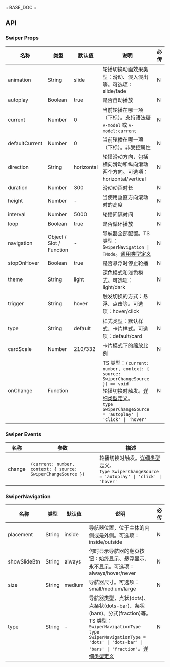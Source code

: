 :: BASE_DOC ::

## API

### Swiper Props

| 名称           | 类型                     | 默认值     | 说明                                                                                                                                                                                                                                                                                  | 必传 |
| -------------- | ------------------------ | ---------- | ------------------------------------------------------------------------------------------------------------------------------------------------------------------------------------------------------------------------------------------------------------------------------------- | ---- |
| animation      | String                   | slide      | 轮播切换动画效果类型：滑动、淡入淡出等。可选项：slide/fade                                                                                                                                                                                                                            | N    |
| autoplay       | Boolean                  | true       | 是否自动播放                                                                                                                                                                                                                                                                          | N    |
| current        | Number                   | 0          | 当前轮播在哪一项（下标）。支持语法糖 `v-model` 或 `v-model:current`                                                                                                                                                                                                                   | N    |
| defaultCurrent | Number                   | 0          | 当前轮播在哪一项（下标）。非受控属性                                                                                                                                                                                                                                                  | N    |
| direction      | String                   | horizontal | 轮播滑动方向，包括横向滑动和纵向滑动两个方向。可选项：horizontal/vertical                                                                                                                                                                                                             | N    |
| duration       | Number                   | 300        | 滑动动画时长                                                                                                                                                                                                                                                                          | N    |
| height         | Number                   | -          | 当使用垂直方向滚动时的高度                                                                                                                                                                                                                                                            | N    |
| interval       | Number                   | 5000       | 轮播间隔时间                                                                                                                                                                                                                                                                          | N    |
| loop           | Boolean                  | true       | 是否循环播放                                                                                                                                                                                                                                                                          | N    |
| navigation     | Object / Slot / Function | -          | 导航器全部配置。TS 类型：`SwiperNavigation \| TNode`。[通用类型定义](https://github.com/Tencent/tdesign-vue-next/blob/develop/packages/components/common.ts)                                                                                                                          | N    |
| stopOnHover    | Boolean                  | true       | 是否悬浮时停止轮播                                                                                                                                                                                                                                                                    | N    |
| theme          | String                   | light      | 深色模式和浅色模式。可选项：light/dark                                                                                                                                                                                                                                                | N    |
| trigger        | String                   | hover      | 触发切换的方式：悬浮、点击等。可选项：hover/click                                                                                                                                                                                                                                     | N    |
| type           | String                   | default    | 样式类型：默认样式、卡片样式。可选项：default/card                                                                                                                                                                                                                                    | N    |
| cardScale      | Number                   | 210/332    | 卡片模式下的缩放比例                                                                                                                                                                                                                                                                  | N    |
| onChange       | Function                 |            | TS 类型：`(current: number, context: { source: SwiperChangeSource }) => void`<br/>轮播切换时触发。[详细类型定义](https://github.com/Tencent/tdesign-vue-next/blob/develop/packages/components/swiper/type.ts)。<br/>`type SwiperChangeSource = 'autoplay' \| 'click' \| 'hover'`<br/> | N    |

### Swiper Events

| 名称   | 参数                                                         | 描述                                                                                                                                                                                                |
| ------ | ------------------------------------------------------------ | --------------------------------------------------------------------------------------------------------------------------------------------------------------------------------------------------- |
| change | `(current: number, context: { source: SwiperChangeSource })` | 轮播切换时触发。[详细类型定义](https://github.com/Tencent/tdesign-vue-next/blob/develop/packages/components/swiper/type.ts)。<br/>`type SwiperChangeSource = 'autoplay' \| 'click' \| 'hover'`<br/> |

### SwiperNavigation

| 名称         | 类型   | 默认值 | 说明                                                                                                                                                                                                                                                                                            | 必传 |
| ------------ | ------ | ------ | ----------------------------------------------------------------------------------------------------------------------------------------------------------------------------------------------------------------------------------------------------------------------------------------------- | ---- |
| placement    | String | inside | 导航器位置，位于主体的内侧或是外侧。可选项：inside/outside                                                                                                                                                                                                                                      | N    |
| showSlideBtn | String | always | 何时显示导航器的翻页按钮：始终显示、悬浮显示、永不显示。可选项：always/hover/never                                                                                                                                                                                                              | N    |
| size         | String | medium | 导航器尺寸。可选项：small/medium/large                                                                                                                                                                                                                                                          | N    |
| type         | String | -      | 导航器类型，点状(dots)、点条状(dots-bar)、条状(bars)、分式(fraction)等。TS 类型：`SwiperNavigationType` `type SwiperNavigationType = 'dots' \| 'dots-bar' \| 'bars' \| 'fraction'`。[详细类型定义](https://github.com/Tencent/tdesign-vue-next/blob/develop/packages/components/swiper/type.ts) | N    |
